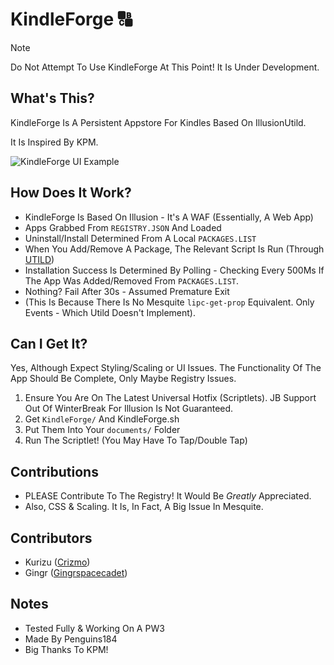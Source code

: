 # KindleForge 🔠

> [!NOTE]
> Do Not Attempt To Use KindleForge At This Point! It Is Under Development.

## What's This?

KindleForge Is A Persistent Appstore For Kindles Based On IllusionUtild.

It Is Inspired By KPM.

![KindleForge UI Example](https://github.com/user-attachments/assets/9cce14c7-6f16-49d6-aafc-7dbc4b685bb3)

## How Does It Work?

- KindleForge Is Based On Illusion - It's A WAF (Essentially, A Web App)
- Apps Grabbed From `REGISTRY.JSON` And Loaded
- Uninstall/Install Determined From A Local `PACKAGES.LIST`
- When You Add/Remove A Package, The Relevant Script Is Run (Through [UTILD](https://github.com/KindleModding/utild))
- Installation Success Is Determined By Polling - Checking Every 500Ms If The App Was Added/Removed From `PACKAGES.LIST`.
- Nothing? Fail After 30s - Assumed Premature Exit
- (This Is Because There Is No Mesquite `lipc-get-prop` Equivalent. Only Events - Which Utild Doesn't Implement).

## Can I Get It?

Yes, Although Expect Styling/Scaling or UI Issues. The Functionality Of The App Should Be Complete, Only Maybe Registry Issues.

1. Ensure You Are On The Latest Universal Hotfix (Scriptlets). JB Support Out Of WinterBreak For Illusion Is Not Guaranteed.
2. Get `KindleForge/` And KindleForge.sh
3. Put Them Into Your `documents/` Folder
4. Run The Scriptlet! (You May Have To Tap/Double Tap)


## Contributions

- PLEASE Contribute To The Registry! It Would Be *Greatly* Appreciated.
- Also, CSS & Scaling. It Is, In Fact, A Big Issue In Mesquite.

## Contributors

- Kurizu ([Crizmo](https://github.com/crizmo/))
- Gingr ([Gingrspacecadet](https://github.com/gingrspacecadet))

## Notes

- Tested Fully & Working On A PW3
- Made By Penguins184
- Big Thanks To KPM!
